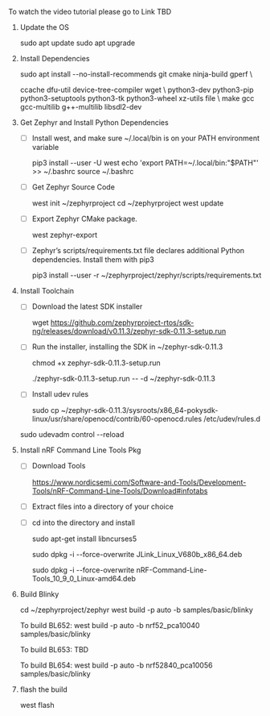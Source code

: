 To watch the video tutorial please go to Link TBD

1. Update the OS

   sudo apt update
   sudo apt upgrade

   

2. Install Dependencies

   sudo apt install --no-install-recommends git cmake ninja-build gperf \\

     ccache dfu-util device-tree-compiler wget \\
     python3-dev python3-pip python3-setuptools python3-tk python3-wheel xz-utils file \\
     make gcc gcc-multilib g++-multilib libsdl2-dev

 

3. Get Zephyr and Install Python Dependencies

   - [ ] Install west, and make sure ~/.local/bin is on your PATH environment variable

     pip3 install --user -U west
     echo 'export PATH=~/.local/bin:"$PATH"' >> ~/.bashrc
     source ~/.bashrc

     

   - [ ] Get Zephyr Source Code

     west init ~/zephyrproject
     cd ~/zephyrproject
     west update

     

   - [ ] Export Zephyr CMake package.

     west zephyr-export

     

   - [ ] Zephyr’s scripts/requirements.txt file declares additional Python dependencies. Install them with pip3

     pip3 install --user -r ~/zephyrproject/zephyr/scripts/requirements.txt

     

4. Install Toolchain

   - [ ] Download the latest SDK installer

     wget https://github.com/zephyrproject-rtos/sdk-ng/releases/download/v0.11.3/zephyr-sdk-0.11.3-setup.run

     

   - [ ] Run the installer, installing the SDK in ~/zephyr-sdk-0.11.3

     chmod +x zephyr-sdk-0.11.3-setup.run

     ./zephyr-sdk-0.11.3-setup.run -- -d ~/zephyr-sdk-0.11.3

     

   - [ ] Install udev rules

     sudo cp ~/zephyr-sdk-0.11.3/sysroots/x86_64-pokysdk-linux/usr/share/openocd/contrib/60-openocd.rules /etc/udev/rules.d
     

   sudo udevadm control --reload

     

5. Install nRF Command Line Tools Pkg

   - [ ] Download Tools

     https://www.nordicsemi.com/Software-and-Tools/Development-Tools/nRF-Command-Line-Tools/Download#infotabs

     

   - [ ] Extract files into a directory of your choice

     

   - [ ] cd into the directory and install

     sudo apt-get install libncurses5
     
     sudo dpkg -i --force-overwrite JLink_Linux_V680b_x86_64.deb
     
     sudo dpkg -i --force-overwrite nRF-Command-Line-Tools_10_9_0_Linux-amd64.deb
     
     

6. Build Blinky

   cd ~/zephyrproject/zephyr
   west build -p auto -b <your-board-name> samples/basic/blinky

   To build BL652: west build -p auto -b nrf52_pca10040 samples/basic/blinky

   To build BL653: TBD

   To build BL654: west build -p auto -b nrf52840_pca10056 samples/basic/blinky 

   

7. flash the build

   west flash
